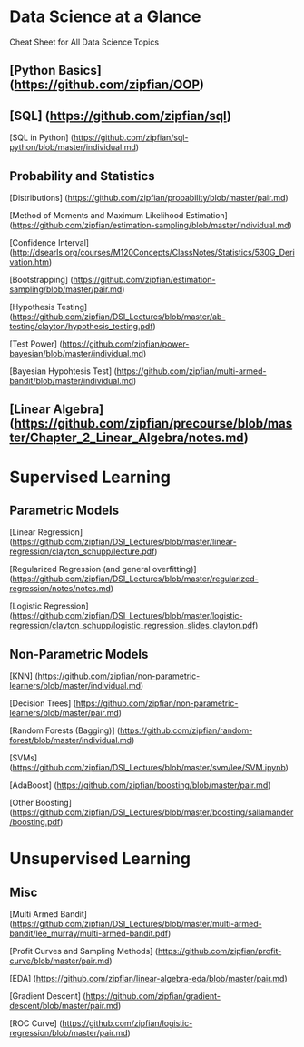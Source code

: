 # Data Science at a Glance
Cheat Sheet for All Data Science Topics

## [Python Basics] (https://github.com/zipfian/OOP)

## [SQL] (https://github.com/zipfian/sql)

[SQL in Python] (https://github.com/zipfian/sql-python/blob/master/individual.md)

## Probability and Statistics

[Distributions] (https://github.com/zipfian/probability/blob/master/pair.md)

[Method of Moments and Maximum Likelihood Estimation] (https://github.com/zipfian/estimation-sampling/blob/master/individual.md)

[Confidence Interval] (http://dsearls.org/courses/M120Concepts/ClassNotes/Statistics/530G_Derivation.htm)

[Bootstrapping] (https://github.com/zipfian/estimation-sampling/blob/master/pair.md)

[Hypothesis Testing] (https://github.com/zipfian/DSI_Lectures/blob/master/ab-testing/clayton/hypothesis_testing.pdf)

[Test Power] (https://github.com/zipfian/power-bayesian/blob/master/individual.md)

[Bayesian Hypohtesis Test] (https://github.com/zipfian/multi-armed-bandit/blob/master/individual.md)

## [Linear Algebra] (https://github.com/zipfian/precourse/blob/master/Chapter_2_Linear_Algebra/notes.md)

# Supervised Learning

## Parametric Models

[Linear Regression] (https://github.com/zipfian/DSI_Lectures/blob/master/linear-regression/clayton_schupp/lecture.pdf)

[Regularized Regression (and general overfitting)] (https://github.com/zipfian/DSI_Lectures/blob/master/regularized-regression/notes/notes.md)

[Logistic Regression] (https://github.com/zipfian/DSI_Lectures/blob/master/logistic-regression/clayton_schupp/logistic_regression_slides_clayton.pdf)

## Non-Parametric Models

[KNN] (https://github.com/zipfian/non-parametric-learners/blob/master/individual.md)

[Decision Trees] (https://github.com/zipfian/non-parametric-learners/blob/master/pair.md)

[Random Forests (Bagging)] (https://github.com/zipfian/random-forest/blob/master/individual.md)

[SVMs] (https://github.com/zipfian/DSI_Lectures/blob/master/svm/lee/SVM.ipynb)

[AdaBoost] (https://github.com/zipfian/boosting/blob/master/pair.md)

[Other Boosting] (https://github.com/zipfian/DSI_Lectures/blob/master/boosting/sallamander/boosting.pdf)

# Unsupervised Learning



## Misc

[Multi Armed Bandit] (https://github.com/zipfian/DSI_Lectures/blob/master/multi-armed-bandit/lee_murray/multi-armed-bandit.pdf)

[Profit Curves and Sampling Methods] (https://github.com/zipfian/profit-curve/blob/master/pair.md)

[EDA] (https://github.com/zipfian/linear-algebra-eda/blob/master/pair.md)

[Gradient Descent] (https://github.com/zipfian/gradient-descent/blob/master/pair.md)

[ROC Curve] (https://github.com/zipfian/logistic-regression/blob/master/pair.md)
